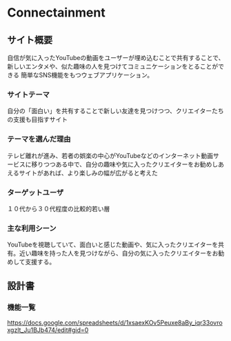 # Connectainment

## サイト概要
自信が気に入ったYouTubeの動画をユーザーが埋め込むことで共有することで、
新しいエンタメや、似た趣味の人を見つけてコミュニケーションをとることができる
簡単なSNS機能をもつウェブアプリケーション。
### サイトテーマ
自分の「面白い」を共有することで新しい友達を見つけつつ、クリエイターたちの支援も目指すサイト

### テーマを選んだ理由
テレビ離れが進み、若者の娯楽の中心がYouTubeなどのインターネット動画サービスに移りつつある中で、自分の趣味や気に入ったクリエイターをお勧めしあえるサイトがあれば、より楽しみの幅が広がると考えた

### ターゲットユーザ
１０代から３０代程度の比較的若い層

### 主な利用シーン
 YouTubeを視聴していて、面白いと感じた動画や、気に入ったクリエイターを共有。近い趣味を持った人を見つけながら、自分の気に入ったクリエイターをお勧めして支援する。

## 設計書

### 機能一覧
https://docs.google.com/spreadsheets/d/1xsaexKOv5Peuxe8aBy_iqr33ovroxgzlt_Ju1BJb474/edit#gid=0
